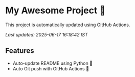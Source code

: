# My Awesome Project 🚀

This project is automatically updated using GitHub Actions.

_Last updated: 2025-06-17 16:18:42 IST_

## Features
- Auto-update README using Python 🐍
- Auto Git push with GitHub Actions 🤖
